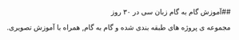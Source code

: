 <div dir="rtl">
##آموزش گام به گام زبان سی در ۳۰ روز

مجموعه ی پروژه های طبقه بندی شده و گام به گام, همراه با آموزش تصویری.


</div>

